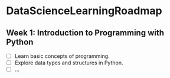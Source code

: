 # DataScienceLearningRoadmap
## Week 1: Introduction to Programming with Python
- [ ] Learn basic concepts of programming.
- [ ] Explore data types and structures in Python.
- [ ] ...
